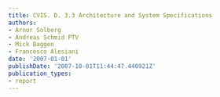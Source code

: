 ```yaml
---
title: CVIS. D. 3.3 Architecture and System Specifications
authors:
- Arnor Solberg
- Andreas Schmid PTV
- Mick Baggen
- Francesco Alesiani
date: '2007-01-01'
publishDate: '2007-10-01T11:44:47.440921Z'
publication_types:
- report
---
```

